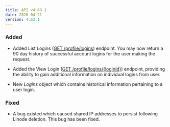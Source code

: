 ```yaml
---
title: API v4.63.1
date: 2020-04-21
version: 4.63.1
---
```


### Added

- Added List Logins ([GET /profile/logins](/docs/api/profile/logins-list/)) endpoint. You may now return a 90 day history of successful account logins for the user making the request.

- Added the View Login ([GET /profile/logins/{loginId}](/docs/api/profile/logins-list/))  endpoint, providing the ability to gain additional information on individual logins from user.

- New _Logins_ object which contains historical information pertaining to a user login.

### Fixed

- A bug existed which caused shared IP addresses to persist following Linode deletion. This bug has been fixed.
